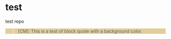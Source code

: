 test
====

test repo

<div style="background:#E1CE9A">
<blockquote>
[CM]: This is a test of block quote with a background color.
</blockquote>
</div>
